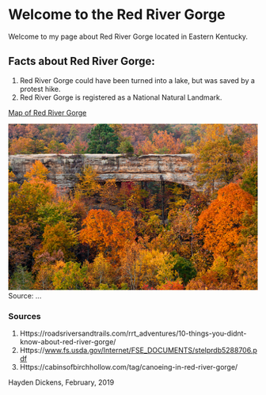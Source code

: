 <!-- Heading 1 -->
# Welcome to the Red River Gorge 

<!-- Nice work! 😀 -->

<!-- First paragraph -->
Welcome to my page about Red River Gorge located in Eastern Kentucky.

<!-- Heading 2 -->
## Facts about Red River Gorge:

<!-- Ordered list -->
1. Red River Gorge could have been turned into a lake, but was saved by a protest hike.
2.  Red River Gorge is registered as a National Natural Landmark.

<!-- Link to web page -->
[Map of Red River Gorge](https://www.fs.usda.gov/Internet/FSE_DOCUMENTS/stelprdb5288706.pdf)

<!-- Display PNG image from a different server. Notice the exclamation mark ! -->
![Red River Gorge](Natural-Bridge-in-Autumn_x1024.jpg)    
Source: ...

<!-- 
    This is a comment. The above line grabs a PNG from a URL and will display it as an image. The "Become Happy" text inside the brackets is called an Alt property and is used in case the image is corrupted or for browsers that don't display images (they exist). 
-->

<!-- Heading 3 -->
### Sources
1. Https://roadsriversandtrails.com/rrt_adventures/10-things-you-didnt-know-about-red-river-gorge/
2. Https://www.fs.usda.gov/Internet/FSE_DOCUMENTS/stelprdb5288706.pdf
3. Https://cabinsofbirchhollow.com/tag/canoeing-in-red-river-gorge/

Hayden Dickens, February, 2019
